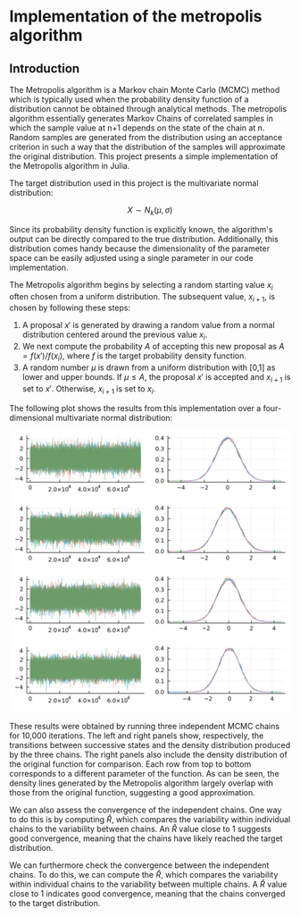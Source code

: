 # Implementation of the metropolis algorithm

## Introduction

The Metropolis algorithm is a Markov chain Monte Carlo (MCMC) method which is typically used when the probability density function of a distribution cannot be obtained through analytical methods. The metropolis algorithm essentially generates Markov Chains of correlated samples in which the sample value at n+1 depends on the state of the chain at n. Random samples are generated from the distribution using an acceptance criterion in such a way that the distribution of the samples will approximate the original distribution. This project presents a simple implementation of the Metropolis algorithm in Julia.

The target distribution used in this project is the multivariate normal distribution:

$$ X \sim N_k(\mu, \sigma) $$

Since its probability density function is explicitly known, the algorithm's output can be directly compared to the true distribution. Additionally, this distribution comes handy because the dimensionality of the parameter space can be easily adjusted using a single parameter in our code implementation.

The Metropolis algorithm begins by selecting a random starting value $x_i$ often chosen from a uniform distribution. The subsequent value, $x_{i+1}$, is chosen by following these steps:

1. A proposal $x'$ is generated by drawing a random value from a normal distribution centered around the previous value $x_i$.
2. We next compute the probability $A$ of accepting this new proposal as $A = f(x') / f(x_i)$, where $f$ is the target probability density function.
3. A random number $\mu$ is drawn from a uniform distribution with [0,1] as lower and upper bounds. If $\mu \leq A$, the proposal $x'$ is accepted and $x_{i+1}$ is set to $x'$. Otherwise, $x_{i+1}$ is set to $x_i$.

The following plot shows the results from this implementation over a four-dimensional multivariate normal distribution:

![](plots/chains.png)

These results were obtained by running three independent MCMC chains for 10,000 iterations. The left and right panels show, respectively, the transitions between successive states and the density distribution produced by the three chains. The right panels also include the density distribution of the original function for comparison. Each row from top to bottom corresponds to a different parameter of the function. As can be seen, the density lines generated by the Metropolis algorithm largely overlap with those from the original function, suggesting a good approximation.

We can also assess the convergence of the independent chains. One way to do this is by computing $\hat{R}$, which compares the variability within individual chains to the variability between chains. An $\hat{R}$ value close to 1 suggests good convergence, meaning that the chains have likely reached the target distribution.

We can furthermore check the convergence between the independent chains. To do this, we can compute the $\hat{R}$, which compares the variability within individual chains to the variability between multiple chains. A $\hat{R}$ value close to 1 indicates good convergence, meaning that the chains converged to the target distribution.
